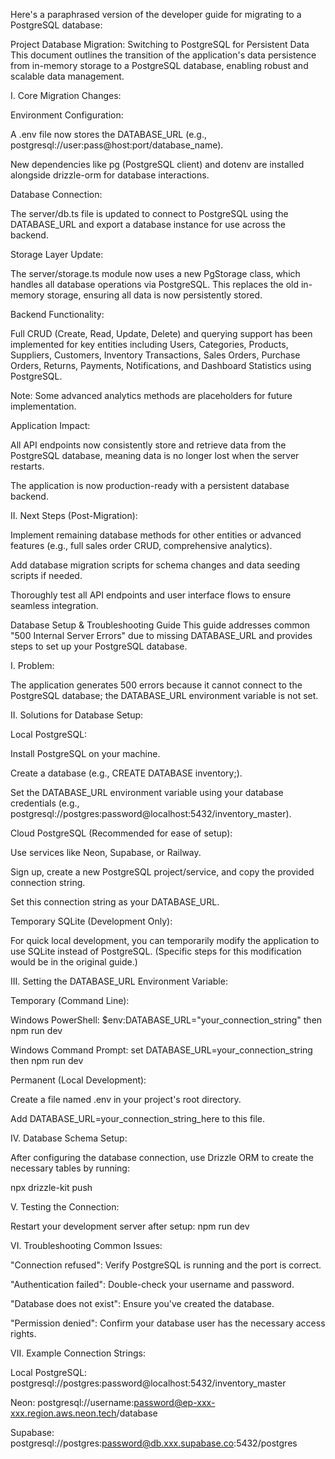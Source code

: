 Here's a paraphrased version of the developer guide for migrating to a PostgreSQL database:

Project Database Migration: Switching to PostgreSQL for Persistent Data
This document outlines the transition of the application's data persistence from in-memory storage to a PostgreSQL database, enabling robust and scalable data management.

I. Core Migration Changes:

Environment Configuration:

A .env file now stores the DATABASE_URL (e.g., postgresql://user:pass@host:port/database_name).

New dependencies like pg (PostgreSQL client) and dotenv are installed alongside drizzle-orm for database interactions.

Database Connection:

The server/db.ts file is updated to connect to PostgreSQL using the DATABASE_URL and export a database instance for use across the backend.

Storage Layer Update:

The server/storage.ts module now uses a new PgStorage class, which handles all database operations via PostgreSQL. This replaces the old in-memory storage, ensuring all data is now persistently stored.

Backend Functionality:

Full CRUD (Create, Read, Update, Delete) and querying support has been implemented for key entities including Users, Categories, Products, Suppliers, Customers, Inventory Transactions, Sales Orders, Purchase Orders, Returns, Payments, Notifications, and Dashboard Statistics using PostgreSQL.

Note: Some advanced analytics methods are placeholders for future implementation.

Application Impact:

All API endpoints now consistently store and retrieve data from the PostgreSQL database, meaning data is no longer lost when the server restarts.

The application is now production-ready with a persistent database backend.

II. Next Steps (Post-Migration):

Implement remaining database methods for other entities or advanced features (e.g., full sales order CRUD, comprehensive analytics).

Add database migration scripts for schema changes and data seeding scripts if needed.

Thoroughly test all API endpoints and user interface flows to ensure seamless integration.

Database Setup & Troubleshooting Guide
This guide addresses common "500 Internal Server Errors" due to missing DATABASE_URL and provides steps to set up your PostgreSQL database.

I. Problem:

The application generates 500 errors because it cannot connect to the PostgreSQL database; the DATABASE_URL environment variable is not set.

II. Solutions for Database Setup:

Local PostgreSQL:

Install PostgreSQL on your machine.

Create a database (e.g., CREATE DATABASE inventory;).

Set the DATABASE_URL environment variable using your database credentials (e.g., postgresql://postgres:password@localhost:5432/inventory_master).

Cloud PostgreSQL (Recommended for ease of setup):

Use services like Neon, Supabase, or Railway.

Sign up, create a new PostgreSQL project/service, and copy the provided connection string.

Set this connection string as your DATABASE_URL.

Temporary SQLite (Development Only):

For quick local development, you can temporarily modify the application to use SQLite instead of PostgreSQL. (Specific steps for this modification would be in the original guide.)

III. Setting the DATABASE_URL Environment Variable:

Temporary (Command Line):

Windows PowerShell: $env:DATABASE_URL="your_connection_string" then npm run dev

Windows Command Prompt: set DATABASE_URL=your_connection_string then npm run dev

Permanent (Local Development):

Create a file named .env in your project's root directory.

Add DATABASE_URL=your_connection_string_here to this file.

IV. Database Schema Setup:

After configuring the database connection, use Drizzle ORM to create the necessary tables by running:

npx drizzle-kit push

V. Testing the Connection:

Restart your development server after setup: npm run dev

VI. Troubleshooting Common Issues:

"Connection refused": Verify PostgreSQL is running and the port is correct.

"Authentication failed": Double-check your username and password.

"Database does not exist": Ensure you've created the database.

"Permission denied": Confirm your database user has the necessary access rights.

VII. Example Connection Strings:

Local PostgreSQL: postgresql://postgres:password@localhost:5432/inventory_master

Neon: postgresql://username:password@ep-xxx-xxx.region.aws.neon.tech/database

Supabase: postgresql://postgres:password@db.xxx.supabase.co:5432/postgres